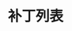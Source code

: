 ---
blog: true
home: true
icon: home
title: 补丁列表
heroText: 补丁列表
heroImage: https://cdn.iycx.top/higurashi/logo.png
heroFullScreen: false
bgImage: https://cdn.iycx.top/higurashi/bg.jpg
---